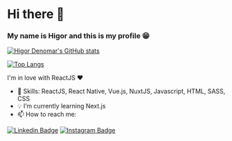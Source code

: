 # Hi there 👋
### My name is Higor and this is my profile 😁

[![Higor Denomar's GitHub stats](https://github-readme-stats.vercel.app/api?username=higordenomar&theme=dracula&title_color=539BF5)](https://github.com/anuraghazra/github-readme-stats)

[![Top Langs](https://github-readme-stats.vercel.app/api/top-langs/?username=higordenomar&layout=compact&theme=dracula)](https://github.com/anuraghazra/github-readme-stats)



I'm in love with ReactJS ❤

- 📌 Skills: ReactJS, React Native, Vue.js, NuxtJS, Javascript, HTML, SASS, CSS
- 💡 I’m currently learning Next.js
- 📫 How to reach me:

[![Linkedin Badge](https://img.shields.io/badge/-LinkedIn-blue?style=flat&logo=Linkedin&logoColor=white&link=https://www.linkedin.com/in/higordenomar)](https://www.linkedin.com/in/higordenomar)
[![Instagram Badge](https://img.shields.io/badge/-Instagram-d02873?style=flat&labelColor=d02873&logo=instagram&logoColor=white&link=https://www.instagram.com/higordenomar)](https://www.instagram.com/higordenomar)
